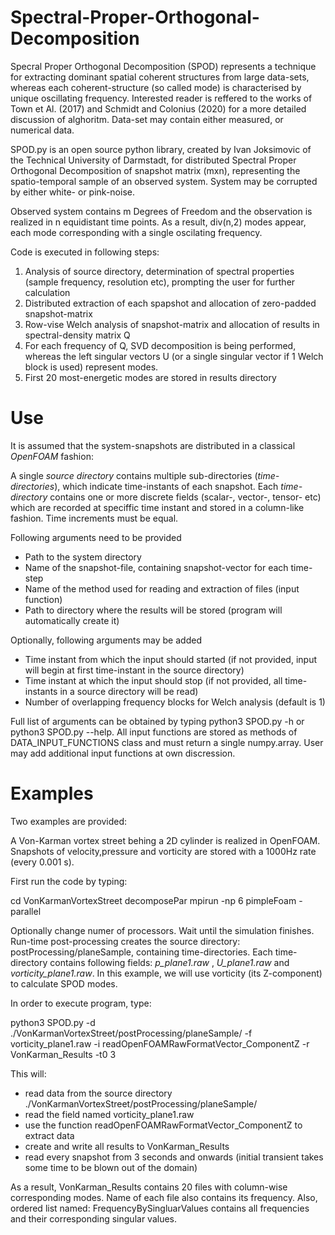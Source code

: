 # Spectral-Proper-Orthogonal-Decomposition
Specral Proper Orthogonal Decomposition (SPOD) represents a technique for extracting dominant spatial coherent structures from large data-sets, whereas each coherent-structure (so called mode) is characterised by unique oscillating frequency. Interested reader is reffered to the works of Town et Al. (2017) and Schmidt and Colonius (2020) for a more detailed discussion of alghoritm. Data-set may contain either measured, or numerical data. 

SPOD.py is an open source python library, created by Ivan Joksimovic of the Technical University of Darmstadt,  for distributed Spectral Proper Orthogonal Decomposition of snapshot matrix (mxn), representing the spatio-temporal sample of an observed system. System may be corrupted by either white- or pink-noise.

Observed system contains m Degrees of Freedom and the observation is realized in n equidistant time points. As a result, div(n,2) modes appear, each mode corresponding with a single oscilating frequency. 

Code is executed in following steps:

1) Analysis of source directory, determination of spectral properties (sample frequency, resolution etc), prompting the user for further calculation
2) Distributed extraction of each spapshot and allocation of zero-padded snapshot-matrix 
3) Row-vise Welch analysis of snapshot-matrix and allocation of results in spectral-density matrix Q
4) For each frequency of Q, SVD decomposition is being performed, whereas the left singular vectors U (or a single singular vector if 1 Welch block is used) represent modes.
5) First 20 most-energetic modes are stored in results directory

# Use
It is assumed that the system-snapshots are distributed in a classical *OpenFOAM* fashion: 

A single *source directory* contains multiple sub-directories (*time-directories*), which indicate time-instants of each snapshot. Each *time-directory* contains one or more discrete fields (scalar-, vector-, tensor- etc) which are recorded at speciffic time instant and stored in a column-like fashion. Time increments must be equal. 


Following arguments need to be provided
- Path to the system directory
- Name of the snapshot-file, containing snapshot-vector for each time-step
- Name of the method used for reading and extraction of files (input function)
- Path to directory where the results will be stored (program will automatically create it)

Optionally, following arguments may be added
- Time instant from which the input should started (if not provided, input will begin at first time-instant in the source directory)
- Time instant at which the input should stop (if not provided, all time-instants in a source directory will be read)
- Number of overlapping frequency blocks for Welch analysis (default is 1)

Full list of arguments can be obtained by typing python3 SPOD.py -h or python3 SPOD.py --help. All input functions are stored as methods of DATA_INPUT_FUNCTIONS class and must return a single numpy.array. User may add additional input functions at own discression. 


# Examples 

Two examples are provided:

A Von-Karman vortex street behing a 2D cylinder is realized in OpenFOAM. Snapshots of velocity,pressure and vorticity are stored with a 1000Hz rate (every 0.001 s). 

First run the code by typing:

cd VonKarmanVortexStreet
decomposePar 
mpirun -np 6 pimpleFoam -parallel

Optionally change numer of processors. Wait until the simulation finishes. Run-time post-processing creates the source directory: postProcessing/planeSample, containing time-directories. Each time-directory contains following fields: *p_plane1.raw* , *U_plane1.raw* and *vorticity_plane1.raw*. In this example, we will use vorticity (its Z-component) to calculate SPOD modes. 

In order to execute program, type: 

python3 SPOD.py -d ./VonKarmanVortexStreet/postProcessing/planeSample/ -f vorticity_plane1.raw -i readOpenFOAMRawFormatVector_ComponentZ -r VonKarman_Results -t0 3

This will: 
- read data from the source directory ./VonKarmanVortexStreet/postProcessing/planeSample/
- read the field named vorticity_plane1.raw
- use the function readOpenFOAMRawFormatVector_ComponentZ to extract data 
- create and write all results to VonKarman_Results
- read every snapshot from 3 seconds and onwards (initial transient takes some time to be blown out of the domain)

As a result, VonKarman_Results contains 20 files with column-wise corresponding modes. Name of each file also contains its frequency. Also, ordered list named: FrequencyBySingluarValues contains all frequencies and their corresponding singular values. 





